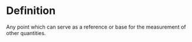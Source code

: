 # Definition

Any point which can serve as a reference or base for the measurement of
other quantities.
